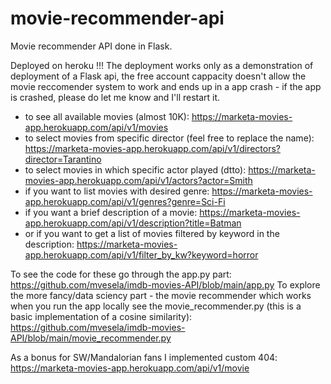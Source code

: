 # movie-recommender-api

Movie recommender API done in Flask.

Deployed on heroku 
!!! The deployment works only as a demonstration of deployment of a Flask api, the free account cappacity doesn't allow the movie reccomender system to work and ends up in a app crash - if the app is crashed, please do let me know and I'll restart it.

 - to see all available movies (almost 10K): https://marketa-movies-app.herokuapp.com/api/v1/movies
 - to select movies from specific director (feel free to replace the name): https://marketa-movies-app.herokuapp.com/api/v1/directors?director=Tarantino
 - to select movies in which specific actor played (dtto): https://marketa-movies-app.herokuapp.com/api/v1/actors?actor=Smith
 - if you want to list movies with desired genre: https://marketa-movies-app.herokuapp.com/api/v1/genres?genre=Sci-Fi
 - if you want a brief description of a movie: https://marketa-movies-app.herokuapp.com/api/v1/description?title=Batman
 - or if you want to get a list of movies filtered by keyword in the description: https://marketa-movies-app.herokuapp.com/api/v1/filter_by_kw?keyword=horror

To see the code for these go through the app.py part: https://github.com/mvesela/imdb-movies-API/blob/main/app.py
To explore the more fancy/data sciency part - the movie recommender which works when you run the app locally see the movie_recommender.py (this is a basic implementation of a cosine similarity):  https://github.com/mvesela/imdb-movies-API/blob/main/movie_recommender.py

As a bonus for SW/Mandalorian fans I implemented custom 404: https://marketa-movies-app.herokuapp.com/api/v1/movie
